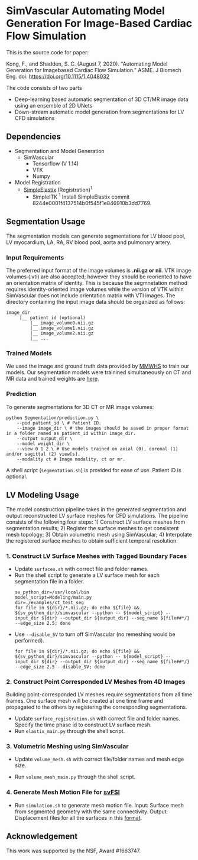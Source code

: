 # SimVascular Automating Model Generation For Image-Based Cardiac Flow Simulation

This is the source code for paper:

Kong, F., and Shadden, S. C. (August 7, 2020). "Automating Model Generation for Imagebased Cardiac Flow Simulation." ASME. J Biomech Eng. doi: https://doi.org/10.1115/1.4048032

The code consists of two parts

* Deep-learning based automatic segmentation of 3D CT/MR image data using an ensemble of 2D UNets
* Down-stream automatic model generation from segmentations for LV CFD simulations 

## Dependencies

* Segmentation and Model Generation
    * SimVascular
       * Tensorflow (V 1.14)
       * VTK
       * Numpy
* Model Registration
    * [SimpleElastix](https://github.com/SuperElastix/SimpleElastix) (Registration)<sup>1</sup>
       * SimpleITK 
<sup>1</sup>  Install SimpleElastix commit 8244e0001f4137514b0f545f1e846910b3dd7769.

## Segmentation Usage 

The segmentation models can generate segmentations for LV blood pool, LV myocardium, LA, RA, RV blood pool, aorta and pulmonary artery.
### Input Requirements
The preferred input format of the image volumes is **.nii.gz or nii**. VTK image volumes (.vti) are also accepted; however they should be reoriented to have an orientation matrix of identity. This is because the segmnetation method requires identity-oriented image volumes while the version of VTK within SimVascular does not include orientation matrix with VTI images.
The directory containing the input image data should be organized as follows:
```
image_dir
     |__ patient_id (optional)
         |__ image_volume0.nii.gz
         |__ image_volume1.nii.gz
         |__ image_volume2.nii.gz
         |__ ...
```
### Trained Models
We used the image and ground truth data provided by [MMWHS](http://www.sdspeople.fudan.edu.cn/zhuangxiahai/0/mmwhs/) to train our models. 
Our segmentation models were trainined simultaneously on CT and MR data and trained weights are [here](https://drive.google.com/open?id=162Xr5OezSZL-0K3aoYO7WnHWuGTEXkkj). 

### Prediction
To generate segmentations for 3D CT or MR image volumes:
```
python Segmentation/prediction.py \
    --pid patient_id \ # Patient ID.
    --image image_dir \ # the images should be saved in proper format in a folder named as patient_id within image_dir. 
    --output output_dir \
    --model weight_dir \
    --view 0 1 2 \ # Use models trained on axial (0), coronal (1) and/or sagittal (2) view[s].
    --modality ct # Image modality, ct or mr.
```
A shell script (`segmentation.sh`) is provided for ease of use. Patient ID is optional.

## LV Modeling Usage

The model construction pipeline takes in the generated segmentation and output reconstructed LV surface meshes for CFD simulations. The pipeline consists of the following four steps: 1) Construct LV surface meshes from segmentation results; 2) Register the surface meshes to get consistent mesh topology; 3) Obtain volumetric mesh using SimVascular; 4) Interpolate the registered surface meshes to obtain sufficient temporal resolution.

### 1.  Construct LV Surface Meshes with Tagged Boundary Faces
* Update `surfaces.sh` with correct file and folder names.
* Run the shell script to generate a LV surface mesh for each segmentation file in a folder.   
    ```
    sv_python_dir=/usr/local/bin
    model_script=Modeling/main.py
    dir=./examples/ct_test_seg
    for file in ${dir}/*.nii.gz; do echo ${file} &&  ${sv_python_dir}/simvascular --python -- ${model_script} --input_dir ${dir} --output_dir ${output_dir} --seg_name ${file##*/} --edge_size 2.5; done
    ```
* Use `--disable_SV` to turn off SimVascular (no remeshing would be performed). 
    ```
    for file in ${dir}/*.nii.gz; do echo ${file} &&  ${sv_python_dir}/simvascular --python -- ${model_script} --input_dir ${dir} --output_dir ${output_dir} --seg_name ${file##*/} --edge_size 2.5 --disable_SV; done
    ```

### 2.  Construct Point Corresponded LV Meshes from 4D Images
Building point-corresponded LV meshes require segmentations from all time frames. One surface mesh will be created at one time frame and propagated to the others by registering the corresponding segmentations. 
* Update `surface_registration.sh` with correct file and folder names. Specify the time phase id to construct LV surface mesh.
* Run `elastix_main.py` through the shell script.

### 3.  Volumetric Meshing using SimVascular 
* Update `volume_mesh.sh` with correct file/folder names and mesh edge size.

*  Run `volume_mesh_main.py` through the shell script.
   

### 4.  Generate Mesh Motion File for [svFSI](https://github.com/SimVascular/svFSI)
* Run `simulation.sh` to generate mesh motion file.
  Input: Surface mesh from segmented geometry with the same connectivity.
  Output: Displacement files for all the surfaces in this [format](https://simvascular.github.io/docssvFSI.html#app_app_prescribed_wall_motion).

## Acknowledgement
This work was supported by the NSF, Award #1663747. 

